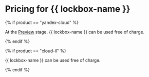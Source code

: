 # Pricing for {{ lockbox-name }}

{% if product == "yandex-cloud" %}

At the [Preview](../overview/concepts/launch-stages.md) stage, {{ lockbox-name }} can be used free of charge.

{% endif %}

{% if product == "cloud-il" %}

{{ lockbox-name }} can be used free of charge.

{% endif %}

